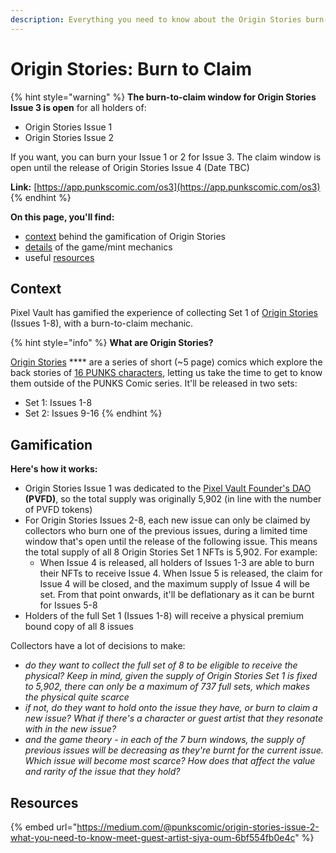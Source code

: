 ```yaml
---
description: Everything you need to know about the Origin Stories burn-to-claim mechanic
---
```


# Origin Stories: Burn to Claim

{% hint style="warning" %}
**The burn-to-claim window for Origin Stories Issue 3 is open** for all holders of:

* Origin Stories Issue 1
* Origin Stories Issue 2

If you want, you can burn your Issue 1 or 2 for Issue 3. The claim window is open until the release of Origin Stories Issue 4 (Date TBC)

**Link:** [https://app.punkscomic.com/os3](https://app.punkscomic.com/os3)
{% endhint %}

**On this page, you'll find:**

* [context](origin-stories.md#context) behind the gamification of Origin Stories
* [details](origin-stories.md#gamification) of the game/mint mechanics
* useful [resources](origin-stories.md#further-reading)

## **Context**

Pixel Vault has gamified the experience of collecting Set 1 of [Origin Stories](../learn/ecosystem/punks/origin-stories.md) (Issues 1-8), with a burn-to-claim mechanic.

{% hint style="info" %}
**What are Origin Stories?**

[Origin Stories](../learn/ecosystem/punks/origin-stories.md) **** are a series of short (\~5 page) comics which explore the back stories of [16 PUNKS characters](../learn/ecosystem/punks/punks-comic/16-punks.md), letting us take the time to get to know them outside of the PUNKS Comic series. It'll be released in two sets:

* Set 1: Issues 1-8
* Set 2: Issues 9-16
{% endhint %}

## **Gamification**

**Here's how it works:**&#x20;

* Origin Stories Issue 1 was dedicated to the [Pixel Vault Founder's DAO](../learn/ecosystem/pvfd.md) **(PVFD)**, so the total supply was originally 5,902 (in line with the number of PVFD tokens)
* For Origin Stories Issues 2-8, each new issue can only be claimed by collectors who burn one of the previous issues, during a limited time window that's open until the release of the following issue. This means the total supply of all 8 Origin Stories Set 1 NFTs is 5,902. For example:
  * When Issue 4 is released, all holders of Issues 1-3 are able to burn their NFTs to receive Issue 4. When Issue 5 is released, the claim for Issue 4 will be closed, and the maximum supply of Issue 4 will be set. From that point onwards, it'll be deflationary as it can be burnt for Issues 5-8
* Holders of the full Set 1 (Issues 1-8) will receive a physical premium bound copy of all 8 issues

Collectors have a lot of decisions to make:

* _do they want to collect the full set of 8 to be eligible to receive the physical? Keep in mind, given the supply of Origin Stories Set 1 is fixed to 5,902, there can only be a maximum of 737 full sets, which makes the physical quite scarce_
* _if not, do they want to hold onto the issue they have, or burn to claim a new issue? What if there's a character or guest artist that they resonate with in the new issue?_
* _and the game theory - in each of the 7 burn windows, the supply of previous issues will be decreasing as they're burnt for the current issue. Which issue will become most scarce? How does that affect the value and rarity of the issue that they hold?_

## **Resources**

{% embed url="https://medium.com/@punkscomic/origin-stories-issue-2-what-you-need-to-know-meet-guest-artist-siya-oum-6bf554fb0e4c" %}
